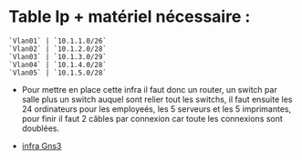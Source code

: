 
# Table Ip + matériel nécessaire :

```
`Vlan01` | `10.1.1.0/26`
`Vlan02` | `10.1.2.0/28`
`Vlan03` | `10.1.3.0/29`
`Vlan04` | `10.1.4.0/28`
`Vlan05` | `10.1.5.0/28`
```

* Pour mettre en place cette infra il faut donc un router, un switch par salle plus un switch auquel sont relier tout les switchs, il faut ensuite les 24 ordinateurs pour les employeés, les 5 serveurs et les 5 imprimantes, pour finir il faut 2 câbles par connexion car toute les connexions sont doublées.

*  [infra Gns3](https://github.com/Yusahora/Tp-reseau/edit/master/4/infraGns3.png)
